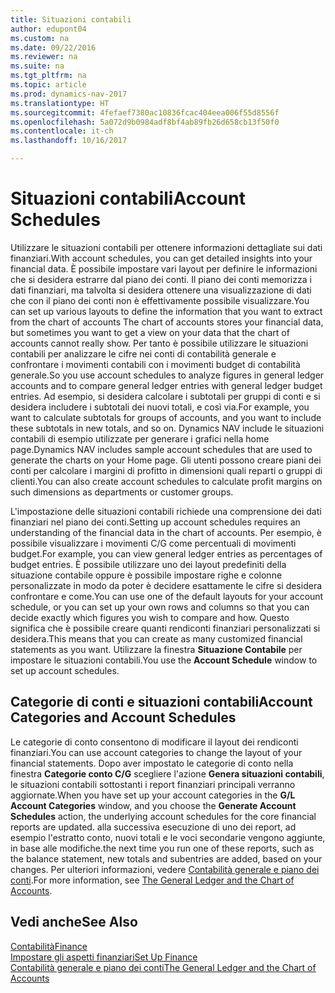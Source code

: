 ```yaml
---
title: Situazioni contabili
author: edupont04
ms.custom: na
ms.date: 09/22/2016
ms.reviewer: na
ms.suite: na
ms.tgt_pltfrm: na
ms.topic: article
ms.prod: dynamics-nav-2017
ms.translationtype: HT
ms.sourcegitcommit: 4fefaef7380ac10836fcac404eea006f55d8556f
ms.openlocfilehash: 5a072d9b0984adf8bf4ab89fb26d658cb13f50f0
ms.contentlocale: it-ch
ms.lasthandoff: 10/16/2017

---
```


# <a name="account-schedules"></a><span data-ttu-id="2e02c-102">Situazioni contabili</span><span class="sxs-lookup"><span data-stu-id="2e02c-102">Account Schedules</span></span>
<span data-ttu-id="2e02c-103">Utilizzare le situazioni contabili per ottenere informazioni dettagliate sui dati finanziari.</span><span class="sxs-lookup"><span data-stu-id="2e02c-103">With account schedules, you can get detailed insights into your financial data.</span></span> <span data-ttu-id="2e02c-104">È possibile impostare vari layout per definire le informazioni che si desidera estrarre dal piano dei conti. Il piano dei conti memorizza i dati finanziari, ma talvolta si desidera ottenere una visualizzazione di dati che con il piano dei conti non è effettivamente possibile visualizzare.</span><span class="sxs-lookup"><span data-stu-id="2e02c-104">You can set up various layouts to define the information that you want to extract from the chart of accounts The chart of accounts stores your financial data, but sometimes you want to get a view on your data that the chart of accounts cannot really show.</span></span> <span data-ttu-id="2e02c-105">Per tanto è possibile utilizzare le situazioni contabili per analizzare le cifre nei conti di contabilità generale e confrontare i movimenti contabili con i movimenti budget di contabilità generale.</span><span class="sxs-lookup"><span data-stu-id="2e02c-105">So you use account schedules to analyze figures in general ledger accounts and to compare general ledger entries with general ledger budget entries.</span></span>
<span data-ttu-id="2e02c-106">Ad esempio, si desidera calcolare i subtotali per gruppi di conti e si desidera includere i subtotali dei nuovi totali, e così via.</span><span class="sxs-lookup"><span data-stu-id="2e02c-106">For example, you want to calculate subtotals for groups of accounts, and you want to include these subtotals in new totals, and so on.</span></span>
<span data-ttu-id="2e02c-107">Dynamics NAV include le situazioni contabili di esempio utilizzate per generare i grafici nella home page.</span><span class="sxs-lookup"><span data-stu-id="2e02c-107">Dynamics NAV includes sample account schedules that are used to generate the charts on your Home page.</span></span> <span data-ttu-id="2e02c-108">Gli utenti possono creare piani dei conti per calcolare i margini di profitto in dimensioni quali reparti o gruppi di clienti.</span><span class="sxs-lookup"><span data-stu-id="2e02c-108">You can also create account schedules to calculate profit margins on such dimensions as departments or customer groups.</span></span>  

<span data-ttu-id="2e02c-109">L'impostazione delle situazioni contabili richiede una comprensione dei dati finanziari nel piano dei conti.</span><span class="sxs-lookup"><span data-stu-id="2e02c-109">Setting up account schedules requires an understanding of the financial data in the chart of accounts.</span></span>
<span data-ttu-id="2e02c-110">Per esempio, è possibile visualizzare i movimenti C/G come percentuali di movimenti budget.</span><span class="sxs-lookup"><span data-stu-id="2e02c-110">For example, you can view general ledger entries as percentages of budget entries.</span></span>
<span data-ttu-id="2e02c-111">È possibile utilizzare uno dei layout predefiniti della situazione contabile oppure è possibile impostare righe e colonne personalizzate in modo da poter è decidere esattamente le cifre si desidera confrontare e come.</span><span class="sxs-lookup"><span data-stu-id="2e02c-111">You can use one of the default layouts for your account schedule, or you can set up your own rows and columns so that you can decide exactly which figures you wish to compare and how.</span></span>
<span data-ttu-id="2e02c-112">Questo significa che è possibile creare quanti rendiconti finanziari personalizzati si desidera.</span><span class="sxs-lookup"><span data-stu-id="2e02c-112">This means that you can create as many customized financial statements as you want.</span></span> <span data-ttu-id="2e02c-113">Utilizzare la finestra **Situazione Contabile** per impostare le situazioni contabili.</span><span class="sxs-lookup"><span data-stu-id="2e02c-113">You use the **Account Schedule** window to set up account schedules.</span></span>  

## <a name="account-categories-and-account-schedules"></a><span data-ttu-id="2e02c-114">Categorie di conti e situazioni contabili</span><span class="sxs-lookup"><span data-stu-id="2e02c-114">Account Categories and Account Schedules</span></span>
<span data-ttu-id="2e02c-115">Le categorie di conto consentono di modificare il layout dei rendiconti finanziari.</span><span class="sxs-lookup"><span data-stu-id="2e02c-115">You can use account categories to change the layout of your financial statements.</span></span> <span data-ttu-id="2e02c-116">Dopo aver impostato le categorie di conto nella finestra **Categorie conto C/G** scegliere l'azione **Genera situazioni contabili**, le situazioni contabili sottostanti i report finanziari principali verranno aggiornate.</span><span class="sxs-lookup"><span data-stu-id="2e02c-116">When you have set up your account categories in the **G/L Account Categories** window, and you choose the **Generate Account Schedules** action, the underlying account schedules for the core financial reports are updated.</span></span> <span data-ttu-id="2e02c-117">alla successiva esecuzione di uno dei report, ad esempio l'estratto conto, nuovi totali e le voci secondarie vengono aggiunte, in base alle modifiche.</span><span class="sxs-lookup"><span data-stu-id="2e02c-117">the next time you run one of these reports, such as the balance statement, new totals and subentries are added, based on your changes.</span></span> <span data-ttu-id="2e02c-118">Per ulteriori informazioni, vedere [Contabilità generale e piano dei conti](finance-general-ledger.md).</span><span class="sxs-lookup"><span data-stu-id="2e02c-118">For more information, see [The General Ledger and the Chart of Accounts](finance-general-ledger.md).</span></span>    
## <a name="see-also"></a><span data-ttu-id="2e02c-119">Vedi anche</span><span class="sxs-lookup"><span data-stu-id="2e02c-119">See Also</span></span>
[<span data-ttu-id="2e02c-120">Contabilità</span><span class="sxs-lookup"><span data-stu-id="2e02c-120">Finance</span></span>](finance.md)  
[<span data-ttu-id="2e02c-121">Impostare gli aspetti finanziari</span><span class="sxs-lookup"><span data-stu-id="2e02c-121">Set Up Finance</span></span>](finance-setup-finance.md)  
[<span data-ttu-id="2e02c-122">Contabilità generale e piano dei conti</span><span class="sxs-lookup"><span data-stu-id="2e02c-122">The General Ledger and the Chart of Accounts</span></span>](finance-general-ledger.md)  

